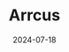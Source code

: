 ---  
layout: startup_page  
title: "Arrcus"  
id: "arrcus.com"  
permalink: "/arrcusarrcus.com07182024/"  
website: "https://www.arrcus.com"  
funding_round: ""  
funding_amount: "$30M"  
investors: "Prosperity7 Ventures, NVIDIA, Lightspeed, Hitachi Ventures, Liberty Global, Clear Ventures, General Catalyst"  
about: "Arrcus develops hyperscale networking software, focusing on core, edge, and multi-cloud routing and switching infrastructure. Their Arrcus Connected Edge (ACE) platform uses a distributed microservices architecture for flexibility, high performance, and scalability. This allows for cost-effective and transformational networking solutions for various customers."  
markets: "Networking, AI, 5G, Software, Operating Systems, Routing, Switching, Data Center, Edge Computing, Linux, Cloud Computing, Open Networking, Computer, Information Technology"  
hq: "San Jose, California, United States"  
founded_year: "2016"  
linkedin: "https://www.linkedin.com/company/arrcus-inc/"  
twitter: "https://x.com/arrcusinc"  
instagram: ""  
facebook: ""  
crunchbase: "https://www.crunchbase.com/organization/arrcus"  
pitchbook: "https://pitchbook.com/profiles/company/179468-38"  

date_display: "18-Jul-2024"  
date: "2024-07-18"

# SEO Optimization  
meta_title: "Arrcus -  Funding ($30M)"  
meta_description: "Arrcus, Arrcus develops hyperscale networking software, focusing on core, edge, and multi-cloud routing and switching infrastructure. Their Arrcus Connected E..."  
meta_keywords: "Arrcus, Networking, AI, 5G, Software, Operating Systems, Routing, Switching, Data Center, Edge Computing, Linux, Cloud Computing, Open Networking, Computer, Information Technology,  funding"  
canonical_url: "https://startup.projectstartups.com/arrcusarrcus.com07182024/"  
---